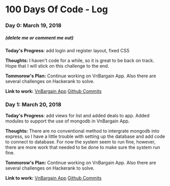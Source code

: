 # 100 Days Of Code - Log

### Day 0: March 19, 2018
##### (delete me or comment me out)

**Today's Progress**: <VnBargain App> add login and register layout, fixed CSS

**Thoughts:** I haven't code for a while, so it is great to be back on track. Hope that I will stick on this challenge to the end.

**Tommorow's Plan:** Continue working on VnBargain App. Also there are several challenges on Hackerank to solve.

**Link to work:** [VnBargain App](https://github.com/hchoang/vnbargain)
[Github Commits](https://github.com/hchoang/vnbargain/commit/652ac237189d4aa4eb7563475aeea3674468d639)

### Day 1: March 20, 2018

**Today's Progress**: <VnBargain App> add views for list and added deals to app. Added modules to support the use of mongodb in VnBargain App.

**Thoughts:** There are no conventional method to intergrate mongodb into express, so I have a little trouble with setting up the database and add code to connect to database. For now the system seem to run fine, however, there are more work that needed to be done to make sure the system run fine.

**Tommorow's Plan:** Continue working on VnBargain App. Also there are several challenges on Hackerank to solve.

**Link to work:** [VnBargain App](https://github.com/hchoang/vnbargain)
[Github Commits](https://github.com/hchoang/vnbargain/commit/2b343625459562968199b8397d4cdd4909e04f51)